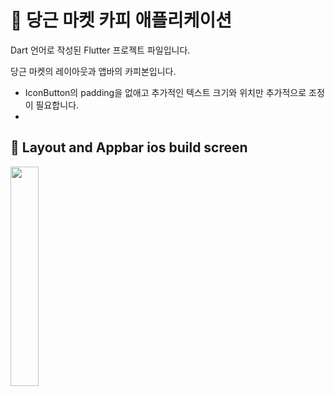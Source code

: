 # 🥕 당근 마켓 카피 애플리케이션

Dart 언어로 작성된 Flutter 프로젝트 파일입니다.

당근 마켓의 레이아웃과 앱바의 카피본입니다.

- IconButton의 padding을 없애고 추가적인 텍스트 크기와 위치만 추가적으로 조정이 필요합니다.
- 

## 📱 Layout and Appbar ios build screen

<img src="https://github.com/user-attachments/assets/402d3f52-228d-460c-b622-0355bf2f205b"  width="30%" height="30%"/>
